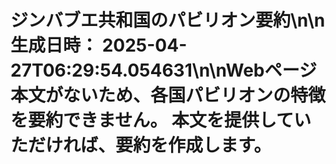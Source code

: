 # ジンバブエ共和国のパビリオン要約\n\n**生成日時：** 2025-04-27T06:29:54.054631\n\nWebページ本文がないため、各国パビリオンの特徴を要約できません。  本文を提供していただければ、要約を作成します。